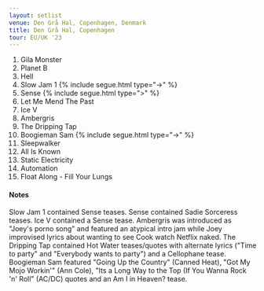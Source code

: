 ```yaml
---
layout: setlist
venue: Den Grå Hal, Copenhagen, Denmark
title: Den Grå Hal, Copenhagen
tour: EU/UK '23
---
```


1. Gila Monster
2. Planet B
3. Hell
4. Slow Jam 1 {% include segue.html type="->" %}
5. Sense {% include segue.html type=">" %}
6. Let Me Mend The Past
7. Ice V
8. Ambergris
9. The Dripping Tap
10. Boogieman Sam {% include segue.html type="->" %}
11. Sleepwalker
12. All Is Known
13. Static Electricity
14. Automation
15. Float Along - Fill Your Lungs

<!--snippet-->


#### Notes

Slow Jam 1 contained Sense teases. Sense contained Sadie Sorceress teases. Ice V contained a Sense tease. Ambergris was introduced as "Joey's porno song" and featured an atypical intro jam while Joey improvised lyrics about wanting to see Cook watch Netflix naked. The Dripping Tap contained Hot Water teases/quotes with alternate lyrics ("Time to party" and "Everybody wants to party") and a Cellophane tease. Boogieman Sam featured "Going Up the Country" (Canned Heat), "Got My Mojo Workin'" (Ann Cole), "Its a Long Way to the Top (If You Wanna Rock 'n' Roll" (AC/DC) quotes and an Am I in Heaven? tease.
